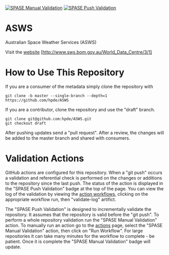 [![SPASE Manual Validation](https://github.com/hpde/ASWS/actions/workflows/validate.yml/badge.svg)](https://github.com/hpde/ASWS/actions/workflows/validate.yml)
[![SPASE Push Validation](https://github.com/hpde/ASWS/actions/workflows/validate-push.yml/badge.svg)](https://github.com/hpde/ASWS/actions/workflows/validate-push.yml)

# ASWS

Australian Space Weather Services (ASWS)

Visit the [website](http://www.sws.bom.gov.au/World_Data_Centre/3/1) [http://www.sws.bom.gov.au/World_Data_Centre/3/1]

# How to Use This Repository

If you are a consumer of the metadata simply clone the repository with

````
git clone -b master --single-branch --depth=1 https://github.com/hpde/ASWS
````

If you are a contributor, clone the repository and use the "draft" branch.
````
git clone git@github.com:hpde/ASWS.git
git checkout draft
````

After pushing updates send a "pull request". After a review, the changes
will be added to the master branch and shared with consumers.

# Validation Actions

GitHub actions are configured for this repository. When a "git push" occurs 
a validation and referential check is performed on the changes or additions 
to the repository since the last push. The status of the action is displayed in the
"SPASE Push Validation" badge at the top of the page. You can view the log of the
validation by viewing the [action workflows](../../actions), clicking on the appropriate workflow
run, then "validate-log" artifict.

The "SPASE Push Validation" is designed to incrementally validate the repository. It assumes
that the repository is valid before the "git push". To perform a whole repository validation
run the "SPASE Manual Validation" action.  To manually run an action go to the [actions](../../actions) page,
select the "SPASE Manual Validation" action, then click on "Run Workflow". For large repositories it 
can take many minutes for the workflow to complete - be patient. Once it is complete the "SPASE Manual Validation"
badge will update.
